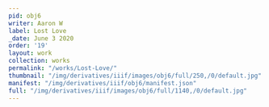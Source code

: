 ```yaml
---
pid: obj6
writer: Aaron W
label: Lost Love
_date: June 3 2020
order: '19'
layout: work
collection: works
permalink: "/works/Lost-Love/"
thumbnail: "/img/derivatives/iiif/images/obj6/full/250,/0/default.jpg"
manifest: "/img/derivatives/iiif/obj6/manifest.json"
full: "/img/derivatives/iiif/images/obj6/full/1140,/0/default.jpg"
---
```

